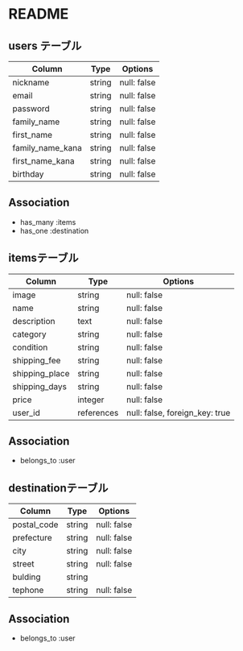 # README

## users テーブル

| Column           | Type     | Options     |
| -----------------| ---------| ----------- |
| nickname         | string   | null: false |
| email            | string   | null: false |
| password         | string   | null: false |
| family_name      | string   | null: false |
| first_name       | string   | null: false |
| family_name_kana | string   | null: false |
| first_name_kana  | string   | null: false |
| birthday         | string   | null: false |

## Association
- has_many :items
- has_one :destination



## itemsテーブル

| Column         | Type       | Options                        |
| ---------------| ---------- | -------------------------------|
| image          | string     | null: false                    |
| name           | string     | null: false                    |
| description    | text       | null: false                    |
| category       | string     | null: false                    |
| condition      | string     | null: false                    |
| shipping_fee   | string     | null: false                    |
| shipping_place | string     | null: false                    |
| shipping_days  | string     | null: false                    |
| price          | integer    | null: false                    |
| user_id        | references | null: false, foreign_key: true |

## Association
- belongs_to :user




## destinationテーブル

| Column      | Type      | Options     |
| ----------- | --------- | ------------|
| postal_code | string    | null: false |
| prefecture  | string    | null: false |
| city        | string    | null: false |
| street      | string    | null: false |
| bulding     | string    |             |
| tephone     | string    | null: false |

## Association
- belongs_to :user
